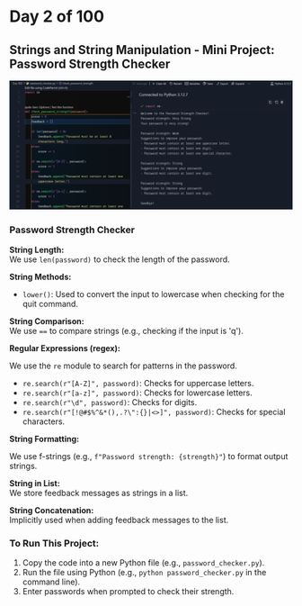 # Day 2 of 100

## Strings and String Manipulation - Mini Project: Password Strength Checker

![Password Checker](/Day%20002/password.png)

### Password Strength Checker

**String Length:**  
We use `len(password)` to check the length of the password.

**String Methods:**

- `lower()`: Used to convert the input to lowercase when checking for the quit command.

**String Comparison:**  
We use `==` to compare strings (e.g., checking if the input is 'q').

**Regular Expressions (regex):**

We use the `re` module to search for patterns in the password.
- `re.search(r"[A-Z]", password)`: Checks for uppercase letters.
- `re.search(r"[a-z]", password)`: Checks for lowercase letters.
- `re.search(r"\d", password)`: Checks for digits.
- `re.search(r"[!@#$%^&*(),.?\":{}|<>]", password)`: Checks for special characters.

**String Formatting:**

We use f-strings (e.g., `f"Password strength: {strength}"`) to format output strings.

**String in List:**  
We store feedback messages as strings in a list.

**String Concatenation:**  
Implicitly used when adding feedback messages to the list.

### To Run This Project:

1. Copy the code into a new Python file (e.g., `password_checker.py`).
2. Run the file using Python (e.g., `python password_checker.py` in the command line).
3. Enter passwords when prompted to check their strength.